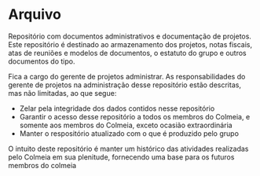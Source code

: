 # Arquivo

Repositório com documentos administrativos e documentação de projetos.
Este repositório é destinado ao armazenamento dos projetos, notas fiscais, atas de reuniões e modelos de documentos, o estatuto do grupo e outros documentos do tipo.

Fica a cargo do gerente de projetos administrar. As responsabilidades do gerente de projetos na administração desse repositório estão descritas, mas não limitadas, ao que segue:
  - Zelar pela integridade dos dados contidos nesse repositório
  - Garantir o acesso desse repositório a todos os membros do Colmeia, e somente aos membros do Colmeia, exceto ocasião extraordinária 
  - Manter o respositório atualizado com o que é produzido pelo grupo
  
O intuito deste repositório é manter um histórico das atividades realizadas pelo Colmeia em sua plenitude, fornecendo uma base para os futuros membros do colmeia
